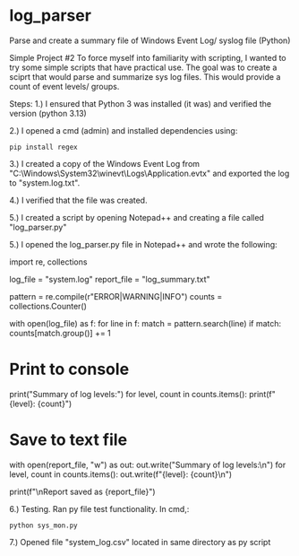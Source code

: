 # log_parser
Parse and create a summary file of Windows Event Log/ syslog file (Python)

Simple Project #2
To force myself into familiarity with scripting, I wanted to try some simple scripts that have practical use.
The goal was to create a sciprt that would parse and summarize sys log files. This would provide a count of event levels/ groups.

Steps:
1.) I ensured that Python 3 was installed (it was) and verified the version (python 3.13)

2.) I opened a cmd (admin) and installed dependencies using:

	pip install regex

3.) I created a copy of the Windows Event Log from "C:\Windows\System32\winevt\Logs\Application.evtx" and exported the log to "system.log.txt". 

4.) I verified that the file was created.

5.) I created a script by opening Notepad++ and creating a file called "log_parser.py" 

5.) I opened the log_parser.py file in Notepad++ and wrote the following:

import re, collections

log_file = "system.log"
report_file = "log_summary.txt"

pattern = re.compile(r"ERROR|WARNING|INFO")
counts = collections.Counter()

with open(log_file) as f:
    for line in f:
        match = pattern.search(line)
        if match:
            counts[match.group()] += 1

# Print to console
print("Summary of log levels:")
for level, count in counts.items():
    print(f"{level}: {count}")

# Save to text file
with open(report_file, "w") as out:
    out.write("Summary of log levels:\n")
    for level, count in counts.items():
        out.write(f"{level}: {count}\n")

print(f"\nReport saved as {report_file}")



  

6.) Testing. Ran py file test functionality. In cmd,:

	python sys_mon.py

7.) Opened file "system_log.csv" located in same directory as py script
